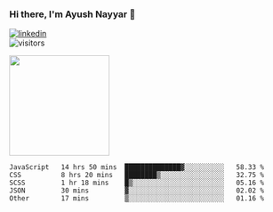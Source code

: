### Hi there, I'm Ayush Nayyar 👋

[<img src='https://img.shields.io/badge/LinkedIn-0077B5?style=for-the-badge&logo=linkedin&logoColor=white' alt='linkedin'>](https://linkedin.com/in/ayush-nayyar)  
![visitors](https://visitor-badge.glitch.me/badge?page_id=ayushnayyar.visitor-badge)

<img height="180em" src="https://github-readme-stats.vercel.app/api?username=ayushnayyar&show_icons=true&hide_border=true&&count_private=true&include_all_commits=true" />

<!--START_SECTION:waka-->
```text
JavaScript   14 hrs 50 mins  ██████████████▓░░░░░░░░░░   58.33 % 
CSS          8 hrs 20 mins   ████████▒░░░░░░░░░░░░░░░░   32.75 % 
SCSS         1 hr 18 mins    █▒░░░░░░░░░░░░░░░░░░░░░░░   05.16 % 
JSON         30 mins         ▓░░░░░░░░░░░░░░░░░░░░░░░░   02.02 % 
Other        17 mins         ▒░░░░░░░░░░░░░░░░░░░░░░░░   01.16 % 
```
<!--END_SECTION:waka-->

<!--
**ayushnayyar/ayushnayyar** is a ✨ _special_ ✨ repository because its `README.md` (this file) appears on your GitHub profile.

Here are some ideas to get you started:

- 🔭 I’m currently working on ...
- 🌱 I’m currently learning ...
- 👯 I’m looking to collaborate on ...
- 🤔 I’m looking for help with ...
- 💬 Ask me about ...
- 📫 How to reach me: ...
- 😄 Pronouns: ...
- ⚡ Fun fact: ...
-->
